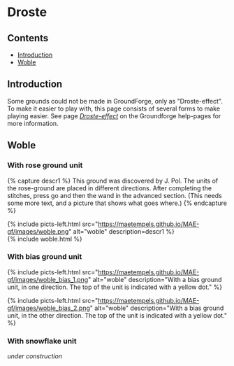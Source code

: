 # Droste

## Contents
* [Introduction](#introduction)
* [Woble](#woble)

## Introduction
Some grounds could not be made in GroundForge, only as "Droste-effect". To make it easier to play with, this page consists of several forms to make playing easier. See page [_Droste-effect_][pg-droste] on the Groundforge help-pages for more information.

[pg-droste]: https://d-bl.github.io/GroundForge/help/Droste-effect


## Woble
### With rose ground unit

{% capture descr1 %}
This ground was discovered by J. Pol. The units of the rose-ground are placed in different directions. After completing the stitches, press <span class="elem">go</span> and then the <span class="elem">wand</span> in the advanced section. (This needs some more text, and a picture that shows what goes where.)
{% endcapture %}

{% include picts-left.html 
  src="https://maetempels.github.io/MAE-gf/images/woble.png" 
  alt="woble" 
  description=descr1
%}      
{% include woble.html
%}

### With bias ground unit
{% include picts-left.html 
  src="https://maetempels.github.io/MAE-gf/images/woble_bias_1.png" 
  alt="woble" 
  description="With a bias ground unit, in one direction. The top of the unit is indicated with a yellow dot."
%}   

{% include picts-left.html 
  src="https://maetempels.github.io/MAE-gf/images/woble_bias_2.png" 
  alt="woble" 
  description="With a bias ground unit, in the other direction. The top of the unit is indicated with a yellow dot."
%}  

### With snowflake unit
_under construction_

